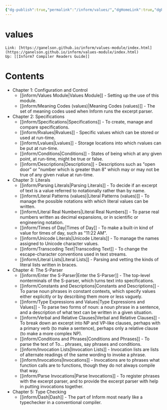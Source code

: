 ```yaml
---
{"dg-publish":true,"permalink":"/inform/values/","dgHomeLink":true,"dgPassFrontmatter":false}
---
```


# values
```ad-info
Link: [https://ganelson.github.io/inform/values-module/index.html](https://ganelson.github.io/inform/values-module/index.html)
Up: [[Inform7 Compiler Readers Guide]]
```



# Contents
- Chapter 1: Configuration and Control
	- [[inform/Values Module|Values Module]] - Setting up the use of this module.
	- [[inform/Meaning Codes (values)|Meaning Codes (values)]] - The set of meaning codes used when Inform runs the excerpt parser.
- Chapter 2: Specifications
	- [[inform/Specifications|Specifications]] - To create, manage and compare specifications.
	- [[inform/Rvalues|Rvalues]] - Specific values which can be stored or used at run-time.
	- [[inform/Lvalues|Lvalues]] - Storage locations into which rvalues can be put at run-time.
	- [[inform/Conditions|Conditions]] - States of being which at any given point, at run-time, might be true or false.
	- [[inform/Descriptions|Descriptions]] - Descriptions such as "open door" or "number which is greater than 8" which may or may not be true of any given rvalue at run-time.
- Chapter 3: Literals
	- [[inform/Parsing Literals|Parsing Literals]] - To decide if an excerpt of text is a value referred to notationally rather than by name.
	- [[inform/Literal Patterns (values)|Literal Patterns (values)]] - To manage the possible notations with which literal values can be written.
	- [[inform/Literal Real Numbers|Literal Real Numbers]] - To parse real numbers written as decimal expansions, or in scientific or engineering notation.
	- [[inform/Times of Day|Times of Day]] - To make a built-in kind of value for times of day, such as "11:22 AM".
	- [[inform/Unicode Literals|Unicode Literals]] - To manage the names assigned to Unicode character values.
	- [[inform/Transcoding Text|Transcoding Text]] - To change the escape-character conventions used in text streams.
	- [[inform/Literal Lists|Literal Lists]] - Parsing and vetting the kinds of literal lists written in braces.
- Chapter 4: The S-Parser
	- [[inform/Enter the S-Parser|Enter the S-Parser]] - The top-level nonterminals of the S-parser, which turns text into specifications.
	- [[inform/Constants and Descriptions|Constants and Descriptions]] - To parse noun phrases in constant contexts, which specify values either explicitly or by describing them more or less vaguely.
	- [[inform/Type Expressions and Values|Type Expressions and Values]] - To parse two forms of noun: a noun phrase in a sentence, and a description of what text can be written in a given situation.
	- [[inform/Verbal and Relative Clauses|Verbal and Relative Clauses]] - To break down an excerpt into NP and VP-like clauses, perhaps with a primary verb (to make a sentence), perhaps only a relative clause (to make a more complex NP).
	- [[inform/Conditions and Phrases|Conditions and Phrases]] - To parse the text of To... phrases, say phrases and conditions.
	- [[inform/Invocation Lists|Invocation Lists]] - Invocation lists are lists of alternate readings of the same wording to invoke a phrase.
	- [[inform/Invocations|Invocations]] - Invocations are to phrases what function calls are to functions, though they do not always compile that way.
	- [[inform/Parse Invocations|Parse Invocations]] - To register phrases with the excerpt parser, and to provide the excerpt parser with help in putting invocations together.
- Chapter 5: Type Checking
	- [[inform/Dash|Dash]] - The part of Inform most nearly like a typechecker in a conventional compiler.

